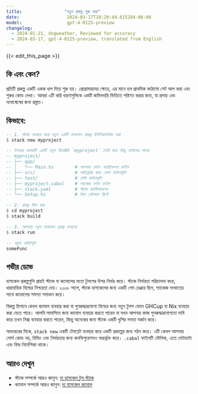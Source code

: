 ```yaml
---
title:                "নতুন প্রকল্প শুরু করা"
date:                  2024-03-17T18:20:44.615284-06:00
model:                 gpt-4-0125-preview
changelog:
  - 2024-01-21, dogweather, Reviewed for accuracy
  - 2024-03-17, gpt-4-0125-preview, translated from English
---
```


{{< edit_this_page >}}

## কি এবং কেন?
প্রতিটি প্রকল্প একটি একক ধাপ দিয়ে শুরু হয়। প্রোগ্রামারদের ক্ষেত্রে, এর মানে হল প্রাথমিক কাঠামো সেট আপ করা এবং শুরুর কোড লেখা। আমরা এটি করি ধারণাগুলিকে একটি জমিনদারি ভিত্তিতে পরিণত করার জন্য, যা প্রসার এবং নবোন্মেষের জন্য প্রস্তুত।

## কিভাবে:
```Haskell
-- 1. স্ট্যাক ব্যবহার করে নতুন একটি হাসকেল প্রকল্প ইনিশিয়ালাইজ করা
$ stack new myproject

-- উপরের কমান্ডটি একটি নতুন ডিরেক্টরি `myproject` তৈরি করে কিছু ফাইলের সাথে:
-- myproject/
-- ├── app/
-- │   └── Main.hs        # আপনার মেইন অ্যাপ্লিকেশন ফাইল
-- ├── src/               # লাইব্রেরির জন্য সোর্স ফাইলগুলি
-- ├── test/              # টেস্ট ফাইলগুলি
-- ├── myproject.cabal    # প্যাকেজ বর্ণনা ফাইল
-- ├── stack.yaml         # স্ট্যাক কনফিগারেশন
-- └── Setup.hs           # বিল্ড সেটআপ স্ক্রিপ্ট

-- 2. প্রকল্প বিল্ড করা
$ cd myproject
$ stack build

-- 3. আপনার নতুন হাসকেল প্রকল্প চালানো
$ stack run

-- নমুনা আউটপুট:
someFunc
```

## গভীর ডোভ
হাসকেল প্রকল্পগুলি প্রায়ই স্ট্যাক বা ক্যাবালের মতো টুলসের উপর নির্ভর করে। স্ট্যাক নির্ভরতা পরিচালনা করে, ধারাবাহিক বিল্ডের নিশ্চয়তা দেয়। ২০০৮ সালে, স্ট্যাক হাসকেলের জন্য একটি গেম চেঞ্জার ছিল, প্যাকেজ সংঘাতের সাথে ক্যাবালের সমস্যা সমাধান করে।

বিকল্প হিসাবে কেবল ক্যাবাল ব্যবহার করা বা পুনরুদ্ধারযোগ্য বিল্ডের জন্য নতুন টুলস যেমন GHCup বা Nix ব্যবহার করা যেতে পারে। আপনি সাদাসিদে জন্য ক্যাবাল ব্যবহার করতে পারেন বা যখন আপনার কাজ পুনরুদ্ধারযোগ্যতা দাবি করে তখন নিক্স ব্যবহার করতে পারেন, কিন্তু অনেকের জন্য স্ট্যাক একটি খুশির সমতা অর্জন করে।

অভ্যন্তরের দিকে, `stack new` একটি টেমপ্লেট ব্যবহার করে একটি প্রকল্পের জন্য গঠন করে। এটি কেবল আপনার সোর্স কোড নয়, বিল্ডিং এবং নির্ভরতার জন্য কনফিগুরেশনও অন্তর্ভুক্ত করে। `.cabal` ফাইলটি মৌলিক, এতে মেটাডাটা এবং বিল্ড নির্দেশিকা থাকে।

## আরও দেখুন
- স্ট্যাক সম্পর্কে আরও জানুন: [দ্য হাসকেল টুল স্ট্যাক](https://docs.haskellstack.org/en/stable/README/)
- ক্যাবাল সম্পর্কে আরও জানুন: [দ্য হাসকেল ক্যাবাল](https://www.haskell.org/cabal/users-guide/)
